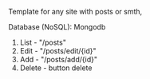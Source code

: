 Template for any site with posts or smth,

Database (NoSQL): Mongodb

1. List - "/posts"
2. Edit - "/posts/edit/{id}"
3. Add - "/posts/add/{id}"
4. Delete - button delete
